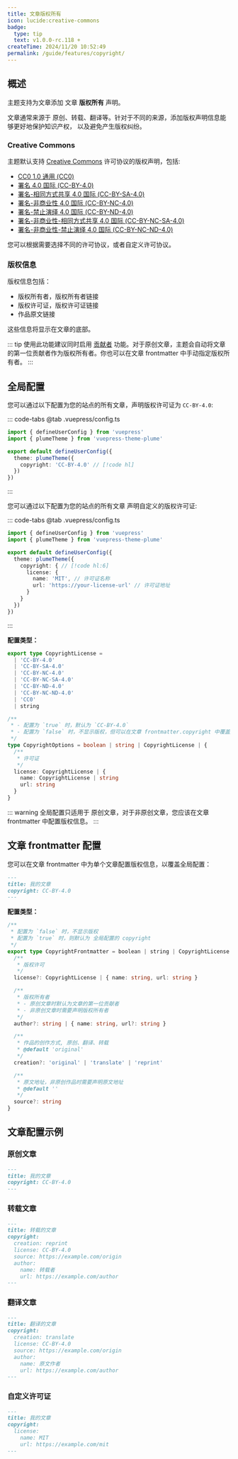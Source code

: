 ```yaml
---
title: 文章版权所有
icon: lucide:creative-commons
badge:
  type: tip
  text: v1.0.0-rc.118 +
createTime: 2024/11/20 10:52:49
permalink: /guide/features/copyright/
---
```


<script setup>
import VPCopyright from '@theme/VPCopyright.vue'
</script>

## 概述

主题支持为文章添加 文章 **版权所有** 声明。

文章通常来源于 原创、转载、翻译等。针对于不同的来源，添加版权声明信息能够更好地保护知识产权，
以及避免产生版权纠纷。

### Creative Commons

主题默认支持 [Creative Commons](https://creativecommons.org/) 许可协议的版权声明，包括:

<style>
.doc-cc-list [class^="vpi-license-"] {
  margin-left: 8px;
  width: 1.4em;
  height: 1.4em;
  color: var(--vp-c-text-2);
  transition: color var(--vp-t-color);
}
</style>

<div class="doc-cc-list">

- [CC0 1.0 通用 (CC0)](https://creativecommons.org/publicdomain/zero/1.0/)
  <span class="vpi-license-zero" />
- [署名 4.0 国际 (CC-BY-4.0)](https://creativecommons.org/licenses/by/4.0/)
  <span class="vpi-license-cc" /><span class="vpi-license-by" />
- [署名-相同方式共享 4.0 国际 (CC-BY-SA-4.0)](https://creativecommons.org/licenses/by-sa/4.0/)
  <span class="vpi-license-cc" /><span class="vpi-license-by" /><span class="vpi-license-sa" />
- [署名-非商业性 4.0 国际 (CC-BY-NC-4.0)](https://creativecommons.org/licenses/by-nc/4.0/)
  <span class="vpi-license-cc" /><span class="vpi-license-by" /><span class="vpi-license-nc" />
- [署名-禁止演绎 4.0 国际 (CC-BY-ND-4.0)](https://creativecommons.org/licenses/by-nd/4.0/)
  <span class="vpi-license-cc" /><span class="vpi-license-by" /><span class="vpi-license-nd" />
- [署名-非商业性-相同方式共享 4.0 国际 (CC-BY-NC-SA-4.0)](https://creativecommons.org/licenses/by-nc-sa/4.0/)
  <span class="vpi-license-cc" /><span class="vpi-license-by" /><span class="vpi-license-nc" /><span class="vpi-license-sa" />
- [署名-非商业性-禁止演绎 4.0 国际 (CC-BY-NC-ND-4.0)](https://creativecommons.org/licenses/by-nc-nd/4.0/)
  <span class="vpi-license-cc" /><span class="vpi-license-by" /><span class="vpi-license-nc" /><span class="vpi-license-nd" />

</div>

您可以根据需要选择不同的许可协议，或者自定义许可协议。

### 版权信息

版权信息包括：

- 版权所有者，版权所有者链接
- 版权许可证，版权许可证链接
- 作品原文链接

这些信息将显示在文章的底部。

::: tip 使用此功能建议同时启用 [贡献者](./文章贡献者.md) 功能。对于原创文章，主题会自动将文章的第一位贡献者作为版权所有者。你也可以在文章 frontmatter 中手动指定版权所有者。
:::

## 全局配置

您可以通过以下配置为您的站点的所有文章，声明版权许可证为 `CC-BY-4.0`:

::: code-tabs
@tab .vuepress/config.ts

```ts
import { defineUserConfig } from 'vuepress'
import { plumeTheme } from 'vuepress-theme-plume'

export default defineUserConfig({
  theme: plumeTheme({
    copyright: 'CC-BY-4.0' // [!code hl]
  })
})
```

:::

您可以通过以下配置为您的站点的所有文章 声明自定义的版权许可证:

::: code-tabs
@tab .vuepress/config.ts

```ts :no-line-numbers
import { defineUserConfig } from 'vuepress'
import { plumeTheme } from 'vuepress-theme-plume'

export default defineUserConfig({
  theme: plumeTheme({
    copyright: { // [!code hl:6]
      license: {
        name: 'MIT', // 许可证名称
        url: 'https://your-license-url' // 许可证地址
      }
    }
  })
})
```

:::

**配置类型：**

```ts
export type CopyrightLicense =
  | 'CC-BY-4.0'
  | 'CC-BY-SA-4.0'
  | 'CC-BY-NC-4.0'
  | 'CC-BY-NC-SA-4.0'
  | 'CC-BY-ND-4.0'
  | 'CC-BY-NC-ND-4.0'
  | 'CC0'
  | string

/**
 * - 配置为 `true` 时，默认为 `CC-BY-4.0`
 * - 配置为 `false` 时，不显示版权，但可以在文章 frontmatter.copyright 中覆盖配置
 */
type CopyrightOptions = boolean | string | CopyrightLicense | {
  /**
   * 许可证
   */
  license: CopyrightLicense | {
    name: CopyrightLicense | string
    url: string
  }
}
```

::: warning 全局配置只适用于 原创文章，对于非原创文章，您应该在文章 frontmatter 中配置版权信息。
:::

## 文章 frontmatter 配置

您可以在文章 frontmatter 中为单个文章配置版权信息，以覆盖全局配置：

```md
---
title: 我的文章
copyright: CC-BY-4.0
---
```

**配置类型：**

```ts
/**
 * 配置为 `false` 时，不显示版权
 * 配置为 `true` 时，则默认为 全局配置的 copyright
 */
export type CopyrightFrontmatter = boolean | string | CopyrightLicense | {
  /**
   * 版权许可
   */
  license?: CopyrightLicense | { name: string, url: string }

  /**
   * 版权所有者
   * - 原创文章时默认为文章的第一位贡献者
   * - 非原创文章时需要声明版权所有者
   */
  author?: string | { name: string, url?: string }

  /**
   * 作品的创作方式, 原创、翻译、转载
   * @default 'original'
   */
  creation?: 'original' | 'translate' | 'reprint'

  /**
   * 原文地址，非原创作品时需要声明原文地址
   * @default ''
   */
  source?: string
}
```

## 文章配置示例

### 原创文章

```md
---
title: 我的文章
copyright: CC-BY-4.0
---
```

<VPCopyright license="CC-BY-4.0" />

### 转载文章

```md
---
title: 转载的文章
copyright:
  creation: reprint
  license: CC-BY-4.0
  source: https://example.com/origin
  author:
    name: 转载者
    url: https://example.com/author
---
```

<VPCopyright
  license="CC-BY-4.0" source="https://example.com/origin" creation="reprint"
  :author="{name: '转载者', url: 'https://example.com/author'}"
/>

### 翻译文章

```md
---
title: 翻译的文章
copyright:
  creation: translate
  license: CC-BY-4.0
  source: https://example.com/origin
  author:
    name: 原文作者
    url: https://example.com/author
---
```

<VPCopyright
  license="CC-BY-4.0" source="https://example.com/origin" creation="translate"
  :author="{name: '原文作者', url: 'https://example.com/author'}"
/>

### 自定义许可证

```md
---
title: 我的文章
copyright:
  license:
    name: MIT
    url: https://example.com/mit
---
```

<VPCopyright :license="{name: 'MIT', url: 'https://example.com/mit'}" />
